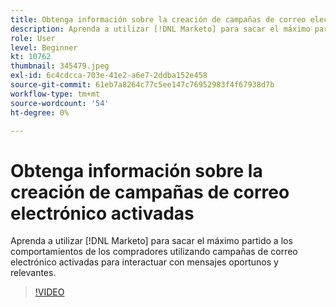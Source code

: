 ```yaml
---
title: Obtenga información sobre la creación de campañas de correo electrónico activadas
description: Aprenda a utilizar [!DNL Marketo] para sacar el máximo partido a los comportamientos de los compradores utilizando campañas de correo electrónico activadas para interactuar con mensajes oportunos y relevantes.
role: User
level: Beginner
kt: 10762
thumbnail: 345479.jpeg
exl-id: 6c4cdcca-703e-41e2-a6e7-2ddba152e458
source-git-commit: 61eb7a8264c77c5ee147c76952983f4f67938d7b
workflow-type: tm+mt
source-wordcount: '54'
ht-degree: 0%

---
```


# Obtenga información sobre la creación de campañas de correo electrónico activadas

Aprenda a utilizar [!DNL Marketo] para sacar el máximo partido a los comportamientos de los compradores utilizando campañas de correo electrónico activadas para interactuar con mensajes oportunos y relevantes.

>[!VIDEO](https://video.tv.adobe.com/v/345479/?quality=12&learn=on)
